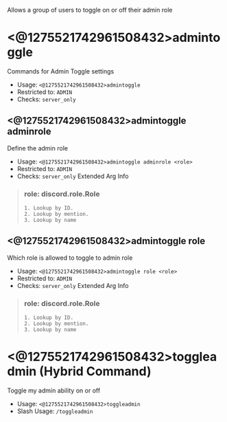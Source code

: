 Allows a group of users to toggle on or off their admin role

# <@1275521742961508432>admintoggle
Commands for Admin Toggle settings<br/>
 - Usage: `<@1275521742961508432>admintoggle`
 - Restricted to: `ADMIN`
 - Checks: `server_only`
## <@1275521742961508432>admintoggle adminrole
Define the admin role<br/>
 - Usage: `<@1275521742961508432>admintoggle adminrole <role>`
 - Restricted to: `ADMIN`
 - Checks: `server_only`
Extended Arg Info
> ### role: discord.role.Role
> 
> 
>     1. Lookup by ID.
>     2. Lookup by mention.
>     3. Lookup by name
> 
>     
## <@1275521742961508432>admintoggle role
Which role is allowed to toggle to admin role<br/>
 - Usage: `<@1275521742961508432>admintoggle role <role>`
 - Restricted to: `ADMIN`
 - Checks: `server_only`
Extended Arg Info
> ### role: discord.role.Role
> 
> 
>     1. Lookup by ID.
>     2. Lookup by mention.
>     3. Lookup by name
> 
>     
# <@1275521742961508432>toggleadmin (Hybrid Command)
Toggle my admin ability on or off<br/>
 - Usage: `<@1275521742961508432>toggleadmin`
 - Slash Usage: `/toggleadmin`
